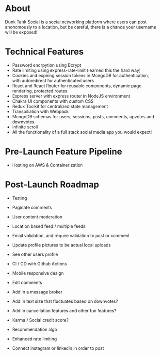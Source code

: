 # About

Dunk Tank Social is a social networking platform where users can post anonomously to a location, but be careful, there is a chance your username will be exposed!

# Technical Features
- Password encrpytion using Bcrypt
- Rate limiting using express-rate-limit (learned this the hard way)
- Cookies and expiring session tokens in MongoDB for authentication, with autoredirect for authenticated users
- React and React Router for reusable components, dynamic page rendering, protected routes
- Express server with express router in NodeJS environment
- Chakra UI components with custom CSS
- Redux Toolkit for centralized state management
- Transpiliation with Webpack
- MongoDB schemas for users, sessions, posts, comments, upvotes and downvotes
- Infinite scroll
- All the functionality of a full stack social media app you would expect!

# Pre-Launch Feature Pipeline
- Hosting on AWS & Containerization

# Post-Launch Roadmap
- Testing
- Paginate comments
- User content moderation
- Location based feed / multiple feeds
- Email validation, and require validation to post or comment

- Update profile pictures to be actual local uploads
- See other users profile
- CI / CD with Github Actions
- Mobile responsive design
- Edit comments
- Add in a message broker

- Add in text size that fluctuates based on downvotes?
- Add in cancellation features and other fun features?
- Karma / Social credit score? 
- Recommendation algo
- Enhanced rate limiting
- Connect instagram or linkedin in order to post